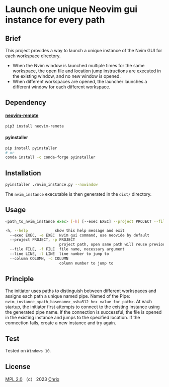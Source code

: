 # Launch one unique Neovim gui instance for every path

## Brief

This project provides a way to launch a unique instance of the Nvim GUI for each workspace directory.

* When the Nvim window is launched multiple times for the same workspace, the open file and location jump instructions are executed in the existing window, and no new window is opened.
* When different workspaces are opened, the launcher launches a different window for each different workspace.

## Dependency

#### [neovim-remote](https://github.com/mhinz/neovim-remote.git)
```bash
pip3 install neovim-remote
```

#### pyinstaller

```bash
pip install pyinstaller
# or
conda install -c conda-forge pyinstaller
```

## Installation

```bash
pyinstaller ./nvim_instance.py --nowindow
```

The `nvim_instance` executable is then generated in the `dist/` directory.

## Usage
```bash
<path_to_nvim_instance exec> [-h] [--exec EXEC] --project PROJECT --file FILE [--line LINE] [--column COLUMN]

-h, --help            show this help message and exit
  --exec EXEC, -e EXEC  Nvim gui command, use neovide by default
  --project PROJECT, -p PROJECT
                        project path, open same path will reuse previous window, necessary argument
  --file FILE, -f FILE  file name, necessary argument
  --line LINE, -l LINE  line number to jump to
  --column COLUMN, -c COLUMN
                        column number to jump to
```

## Principle

The initiator uses paths to distinguish between different workspaces and assigns each path a unique named pipe. Named of the Pipe: `nvim_instance_<path_basename>_<sha512 hex value for path>`.
At each startup, the initiator first attempts to connect to the existing instance using the generated pipe name. If the connection is successful, the file is opened in the existing instance and jumps to the specified location. If the connection fails, create a new instance and try again.

## Test

Tested on `Windows 10`.

## License

[MPL 2.0](https://mozilla.org/MPL/2.0/) （c） 2023 [Chrix](https://github.com/xchrix)